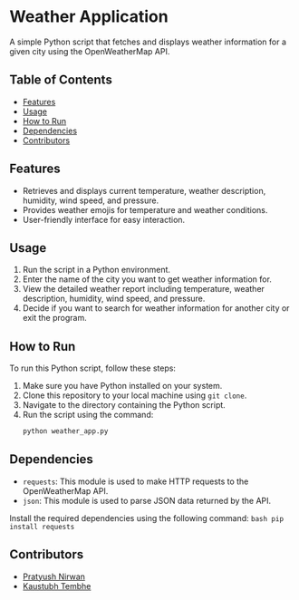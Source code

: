 # Weather Application

A simple Python script that fetches and displays weather information for a given city using the OpenWeatherMap API.

## Table of Contents
- [Features](#features)
- [Usage](#usage)
- [How to Run](#how-to-run)
- [Dependencies](#dependencies)
- [Contributors](#contributors)

## Features
- Retrieves and displays current temperature, weather description, humidity, wind speed, and pressure.
- Provides weather emojis for temperature and weather conditions.
- User-friendly interface for easy interaction.

## Usage
1. Run the script in a Python environment.
2. Enter the name of the city you want to get weather information for.
3. View the detailed weather report including temperature, weather description, humidity, wind speed, and pressure.
4. Decide if you want to search for weather information for another city or exit the program.

## How to Run
To run this Python script, follow these steps:

1. Make sure you have Python installed on your system.
2. Clone this repository to your local machine using `git clone`.
3. Navigate to the directory containing the Python script.
4. Run the script using the command:
    ```bash
    python weather_app.py
    ```
## Dependencies
- `requests`: This module is used to make HTTP requests to the OpenWeatherMap API.
- `json`: This module is used to parse JSON data returned by the API.

Install the required dependencies using the following command:
    ```bash
    pip install requests
    ```
## Contributors
- [Pratyush Nirwan](https://github.com/pratyush-nirwan)
- [Kaustubh Tembhe](https://github.com/kasutubh-tembhe)
        
